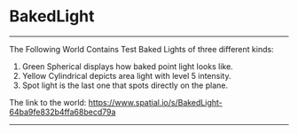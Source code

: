 # BakedLight
 ------------------------------------------------------------------------------------
The Following World Contains Test Baked Lights of three different kinds:

1. Green Spherical displays how baked point light looks like.
2. Yellow Cylindrical depicts area light with level 5 intensity.
3. Spot light is the last one that spots directly on the plane.

The link to the world: https://www.spatial.io/s/BakedLight-64ba9fe832b4ffa68becd79a


-------------------------------------------------------------------------------------
